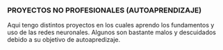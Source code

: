 ### PROYECTOS NO PROFESIONALES (AUTOAPRENDIZAJE)
Aqui tengo distintos proyectos en los cuales aprendo los fundamentos y uso de las redes neuronales. 
Algunos son bastante malos y descuidados debido a su objetivo de autoapredizaje.
